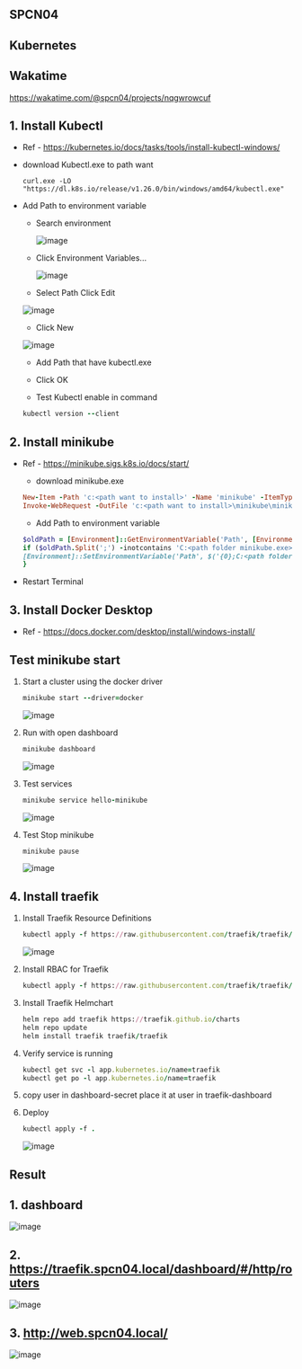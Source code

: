 ## SPCN04
## Kubernetes

## Wakatime
https://wakatime.com/@spcn04/projects/nqgwrowcuf

## 1. Install Kubectl
   - Ref 
    - https://kubernetes.io/docs/tasks/tools/install-kubectl-windows/

   - download Kubectl.exe to path want

      ```
      curl.exe -LO "https://dl.k8s.io/release/v1.26.0/bin/windows/amd64/kubectl.exe"
      ``` 
   - Add Path to environment variable
      - Search environment
  
        ![image](https://user-images.githubusercontent.com/119097663/224904080-a7de4fcd-c43d-4760-b483-0734aaeca796.png)


      - Click Environment Variables...

        ![image](https://user-images.githubusercontent.com/119097663/224904504-ac4bb0b8-4a35-4ddd-87c0-d0f665c86d04.png)

       - Select Path Click Edit

        ![image](https://user-images.githubusercontent.com/119097663/224904590-64c1e452-efae-41f9-861e-409f9e9b9e78.png)

       - Click New
        
        ![image](https://user-images.githubusercontent.com/119097663/224904653-d6231336-cf6a-4280-bdba-2e72043c5a5c.png)

      - Add Path that have kubectl.exe
      - Click OK
  
      - Test Kubectl enable in command
      ```ruby
      kubectl version --client
      ```

## 2. Install minikube
   - Ref
    - https://minikube.sigs.k8s.io/docs/start/

      - download minikube.exe

      ```ruby
      New-Item -Path 'c:<path want to install>' -Name 'minikube' -ItemType Directory -Force #create folder minikube
      Invoke-WebRequest -OutFile 'c:<path want to install>\minikube\minikube.exe' -Uri 'https://github.com/kubernetes/minikube/releases/latest/download/minikube-windows-amd64.exe' -UseBasicParsing #download install to path
      ```

      - Add Path to environment variable
      ```ruby
      $oldPath = [Environment]::GetEnvironmentVariable('Path', [EnvironmentVariableTarget]::Machine)
      if ($oldPath.Split(';') -inotcontains 'C:<path folder minikube.exe>'){ `
      [Environment]::SetEnvironmentVariable('Path', $('{0};C:<path folder minikube.exe>' -f $oldPath), [EnvironmentVariableTarget]::Machine) `
      }
      ```
   - Restart Terminal

## 3. Install Docker Desktop
   - Ref
    - https://docs.docker.com/desktop/install/windows-install/

## Test minikube start
1. Start a cluster using the docker driver
   ```ruby
   minikube start --driver=docker
   ```
   ![image](https://user-images.githubusercontent.com/115150753/226189890-047f8292-231e-4671-9bea-9c8808c609ff.png)

2. Run with open dashboard
   ```ruby
   minikube dashboard
   ```
   ![image](https://user-images.githubusercontent.com/115150753/226189931-6ba8aa0b-0172-4792-892f-5da1d9d2aa53.png)

3. Test services
   ```ruby
   minikube service hello-minikube
   ```
   ![image](https://user-images.githubusercontent.com/119097663/224907641-f32599e8-afd0-4a9e-8bf5-f8a59c476752.png)

4. Test Stop minikube
   ```ruby
   minikube pause
   ```
   ![image](https://user-images.githubusercontent.com/115150753/226190030-9dfcdcdf-28ea-4597-9e3a-b1107e06b950.png)

## 4. Install traefik
1. Install Traefik Resource Definitions
   ```ruby
   kubectl apply -f https://raw.githubusercontent.com/traefik/traefik/v2.9/docs/content/reference/dynamic-configuration/kubernetes-crd-definition-v1.yml
   ```
    ![image](https://user-images.githubusercontent.com/115150753/226190072-38893ffc-5660-487a-ba9b-ccc286b3f850.png)

2. Install RBAC for Traefik
   ```ruby
   kubectl apply -f https://raw.githubusercontent.com/traefik/traefik/v2.9/docs/content/reference/dynamic-configuration/kubernetes-crd-rbac.yml
   ```

3. Install Traefik Helmchart
   ```ruby
   helm repo add traefik https://traefik.github.io/charts 
   helm repo update 
   helm install traefik traefik/traefik 
   ```

4. Verify service is running
   ```ruby
   kubectl get svc -l app.kubernetes.io/name=traefik
   kubectl get po -l app.kubernetes.io/name=traefik
   ```

5. copy user in dashboard-secret place it at user in traefik-dashboard



6. Deploy
   ```ruby
   kubectl apply -f . 
   ```
   ![image](https://user-images.githubusercontent.com/115150753/226190125-8e058b95-f583-4900-be6b-d5b3f09fb129.png)

## Result

## 1. dashboard

![image](https://user-images.githubusercontent.com/115150753/226189931-6ba8aa0b-0172-4792-892f-5da1d9d2aa53.png)

## 2. https://traefik.spcn04.local/dashboard/#/http/routers

![image](https://user-images.githubusercontent.com/115150753/226190166-87f3dc3b-40c2-4e3f-a4ee-11834c667388.png)

## 3. http://web.spcn04.local/

![image](https://user-images.githubusercontent.com/115150753/226190214-13485993-00af-44d6-804e-aa72ca11ab6d.png)

